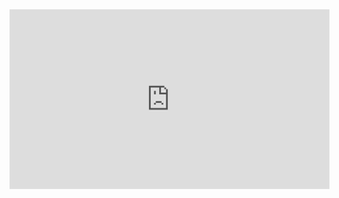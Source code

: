 <iframe width="560" height="315" src="https://youtu.be/klF1Ciz9fv4" frameborder="0" allow="autoplay; encrypted-media" allowfullscreen></iframe>
